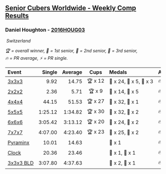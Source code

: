 <style>table {white-space: nowrap;}</style>
<link rel="stylesheet" type="text/css" href="/scw-comp/css/flags.css" />

## [Senior Cubers Worldwide - Weekly Comp Results](/scw-comp/results/)
### Daniel Houghton - [2016HOUG03](https://www.worldcubeassociation.org/persons/2016HOUG03)

<i class="flag flag-CH" />&nbsp;Switzerland

<span style="white-space: nowrap;">🏆 = overall winner</span>, <span style="white-space: nowrap;">🥇 = 1st senior</span>, <span style="white-space: nowrap;">🥈 = 2nd senior</span>, <span style="white-space: nowrap;">🥉 = 3rd senior</span>, <span style="white-space: nowrap;">🔥 = PR average</span>, <span style="white-space: nowrap;">⚡ = PR single</span>.

| Event | Single | Average | Cups | Medals | Achievements|
| :-- | --: | --: | :--: | :-- | :-- |
| [3x3x3](333.md) | 9.92 | 14.75 | 🏆 x 12 | 🥇 x 24, 🥈 x 5, 🥉 x 3 | 🔥 x 5, ⚡ x 7 |
| [2x2x2](222.md) | 2.36 | 5.71 | 🏆 x 9 | 🥇 x 14, 🥈 x 5 | 🔥 x 4, ⚡ x 4 |
| [4x4x4](444.md) | 44.15 | 51.53 | 🏆 x 27 | 🥇 x 32, 🥈 x 1 | 🔥 x 5, ⚡ x 4 |
| [5x5x5](555.md) | 1:25.12 | 1:34.82 | 🏆 x 30 | 🥇 x 32, 🥈 x 2 | 🔥 x 7, ⚡ x 5 |
| [6x6x6](666.md) | 3:05.42 | 3:13.12 | 🏆 x 20 | 🥇 x 24, 🥈 x 2 | 🔥 x 7, ⚡ x 9 |
| [7x7x7](777.md) | 4:07.00 | 4:23.40 | 🏆 x 23 | 🥇 x 25, 🥈 x 2 | 🔥 x 13, ⚡ x 9 |
| [Pyraminx](pyram.md) | 10.01 | 14.63 |  | 🥈 x 1 | 🔥 x 3, ⚡ x 4 |
| [Clock](clock.md) | 20.36 | 23.46 |  | 🥈 x 1, 🥉 x 1 | 🔥 x 2, ⚡ x 3 |
| [3x3x3 BLD](333bf.md) | 3:07.80 | 4:37.63 |  | 🥈 x 2, 🥉 x 1 | 🔥 x 1, ⚡ x 2 |

<!-- Global site tag (gtag.js) - Google Analytics -->
<script async src="https://www.googletagmanager.com/gtag/js?id=UA-86348435-3"></script>
<script>window.dataLayer = window.dataLayer || []; function gtag() {dataLayer.push(arguments);} gtag('js', new Date()); gtag('config', 'UA-86348435-3');</script>
